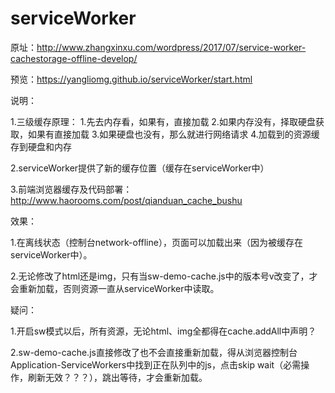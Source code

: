 # serviceWorker
原址：http://www.zhangxinxu.com/wordpress/2017/07/service-worker-cachestorage-offline-develop/


预览：https://yangliomg.github.io/serviceWorker/start.html

说明：

1.三级缓存原理：  1.先去内存看，如果有，直接加载
                2.如果内存没有，择取硬盘获取，如果有直接加载
                3.如果硬盘也没有，那么就进行网络请求
                4.加载到的资源缓存到硬盘和内存
                
2.serviceWorker提供了新的缓存位置（缓存在serviceWorker中）

3.前端浏览器缓存及代码部署：http://www.haorooms.com/post/qianduan_cache_bushu

效果：

1.在离线状态（控制台network-offline），页面可以加载出来（因为被缓存在serviceWorker中）。

2.无论修改了html还是img，只有当sw-demo-cache.js中的版本号v改变了，才会重新加载，否则资源一直从serviceWorker中读取。

疑问：

1.开启sw模式以后，所有资源，无论html、img全都得在cache.addAll中声明？

2.sw-demo-cache.js直接修改了也不会直接重新加载，得从浏览器控制台Application-ServiceWorkers中找到正在队列中的js，点击skip wait（必需操作，刷新无效？？？），跳出等待，才会重新加载。

